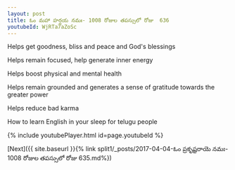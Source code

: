 ```yaml
---
layout: post
title: ఓం మహా హర్షయ నమః- 1008 రోజుల తపస్సులో రోజు  636
youtubeId: WjRTa7aZoSc
---
```

 
 
Helps get goodness, bliss and peace and God's blessings
 
Helps remain focused, help generate inner energy 
 
Helps boost physical and mental health 
 
Helps remain grounded and generates a sense of gratitude towards the greater power 
 
Helps reduce bad karma
 
How to learn English in your sleep for telugu people
 
 
 
 


{% include youtubePlayer.html id=page.youtubeId %}
 
[Next]({{ site.baseurl }}{% link split1/_posts/2017-04-04-ఓం ప్రకృష్టరాయె నమః- 1008 రోజుల తపస్సులో రోజు  635.md%})
 
